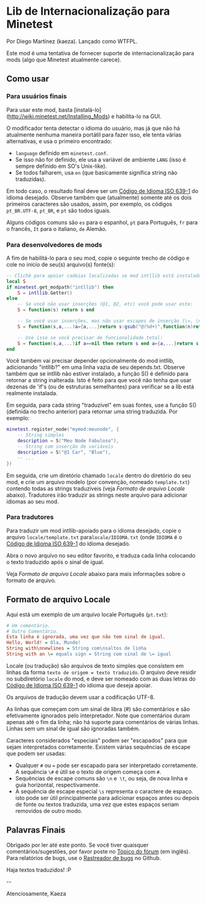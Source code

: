 
# Lib de Internacionalização para Minetest

Por Diego Martínez (kaeza).
Lançado como WTFPL.

Este mod é uma tentativa de fornecer suporte de internacionalização para mods
(algo que Minetest atualmente carece).

## Como usar

### Para usuários finais

Para usar este mod, basta [instalá-lo] (http://wiki.minetest.net/Installing_Mods) 
e habilita-lo na GUI.

O modificador tenta detectar o idioma do usuário, mas já que não há atualmente 
nenhuma maneira portátil para fazer isso, ele tenta várias alternativas, e usa 
o primeiro encontrado:

  * `language` definido em `minetest.conf`.
  * Se isso não for definido, ele usa a variável de ambiente `LANG` (isso 
    é sempre definido em SO's Unix-like).
  * Se todos falharem, usa `en` (que basicamente significa string não traduzidas).

Em todo caso, o resultado final deve ser um 
[Código de Idioma ISO 639-1](https://en.wikipedia.org/wiki/List_of_ISO_639-1_codes) 
do idioma desejado. Observe também que (atualmente) somente até os dois primeiros 
caracteres são usados, assim, por exemplo, os códigos `pt_BR.UTF-8`, `pt_BR`, e `pt` 
são todos iguais.

Alguns códigos comuns são `es` para o espanhol, `pt` para Português, `fr` para o 
francês, `It` para o italiano, `de` Alemão.

### Para desenvolvedores de mods

A fim de habilitá-lo para o seu mod, copie o seguinte trecho de código e cole no 
início de seu(s) arquivo(s) fonte(s):

```lua
-- Clichê para apoiar cadeias localizadas se mod intllib está instalado.
local S
if minetest.get_modpath("intllib") then
	S = intllib.Getter()
else
	-- Se você não usar inserções (@1, @2, etc) você pode usar este:
	S = function(s) return s end

	-- Se você usar inserções, mas não usar escapes de inserção (\=, \n, etc) isso vai funcionar:
	S = function(s,a,...)a={a,...}return s:gsub("@(%d+)",function(n)return a[tonumber(n)]end)end

	-- Use isso se você precisar de funcionalidade total:
	S = function(s,a,...)if a==nil then return s end a={a,...}return s:gsub("(@?)@(%(?)(%d+)(%)?)",function(e,o,n,c)if e==""then return a[tonumber(n)]..(o==""and c or"")else return"@"..o..n..c end end) end
end
```

Você também vai precisar depender opcionalmente do mod intllib, adicionando "intllib?"
em uma linha vazia de seu depends.txt. Observe também que se intllib não estiver
instalado, a função S() é definido para retornar a string inalterada. Isto é feito
para que você não tenha que usar dezenas de 'if's (ou de estruturas semelhantes)
para verificar se a lib está realmente instalada.

Em seguida, para cada string "traduzível" em suas fontes, use a função S()
(definida no trecho anterior) para retornar uma string traduzida. Por exemplo:

```lua
minetest.register_node("mymod:meunode", {
	-- String simples
	description = S("Meu Node Fabuloso"),
	-- String com inserção de variáveis
	description = S("@1 Car", "Blue"),
	-- ...
})
```

Em seguida, crie um diretório chamado `locale` dentro do diretório do seu mod, 
e crie um arquivo modelo (por convenção, nomeado `template.txt`) contendo todas 
as strings traduzíveis (veja *Formato de arquivo Locale* abaixo). Tradutores 
irão traduzir as strings neste arquivo para adicionar idiomas ao seu mod.

### Para tradutores

Para traduzir um mod intllib-apoiado para o idioma desejado, copie o
arquivo `locale/template.txt` para`locale/IDIOMA.txt` (onde `IDIOMA` é o
[Código de Idioma ISO 639-1](https://en.wikipedia.org/wiki/List_of_ISO_639-1_codes)
do idioma desejado.

Abra o novo arquivo no seu editor favorito, e traduza cada linha colocando
o texto traduzido após o sinal de igual.

Veja *Formato de arquivo Locale* abaixo para mais informações sobre o formato de arquivo.

## Formato de arquivo Locale

Aqui está um exemplo de um arquivo locale Português (`pt.txt`):

```cfg
# Um comentário.
# Outro Comentário.
Esta linha é ignorada, uma vez que não tem sinal de igual.
Hello, World! = Ola, Mundo!
String with\nnewlines = String com\nsaltos de linha
String with an \= equals sign = String com sinal de \= igual
```

Locale (ou tradução) são arquivos de texto simples que consistem em linhas da
forma `texto de origem = texto traduzido`. O arquivo deve residir no subdiretório 
`locale` do mod, e deve ser nomeado com as duas letras do 
[Código de Idioma ISO 639-1](https://en.wikipedia.org/wiki/List_of_ISO_639-1_codes)
do idioma que deseja apoiar.

Os arquivos de tradução devem usar a codificação UTF-8.

As linhas que começam com um sinal de libra (#) são comentários e são efetivamente 
ignorados pelo interpretador. Note que comentários duram apenas até o fim da linha;
não há suporte para comentários de várias linhas. Linhas sem um sinal de igual são
ignoradas também.

Caracteres considerados "especiais" podem ser "escapados" para que sejam 
interpretados corretamente. Existem várias sequências de escape que podem ser usadas:

  * Qualquer `#` ou `=` pode ser escapado para ser interpretado corretamente. 
    A sequência `\#` é útil se o texto de origem começa com `#`.
  * Sequências de escape comuns são `\n` e` \t`, ou seja, de nova linha e
    guia horizontal, respectivamente.
  * A sequência de escape especial `\s` representa o caractere de espaço. isto
    pode ser útil principalmente para adicionar espaços antes ou depois de fonte ou
    textos traduzida, uma vez que estes espaços seriam removidos de outro modo.

## Palavras Finais

Obrigado por ler até este ponto.
Se você tiver quaisquer comentários/sugestões, por favor poste no
[Tópico do fórum](https://forum.minetest.net/viewtopic.php?id=4929) (em inglês). Para
relatórios de bugs, use o [Rastreador de bugs](https://github.com/minetest-mods/intllib/issues/new)
no Github.

Haja textos traduzidos! :P

\--

Atenciosamente,
Kaeza
